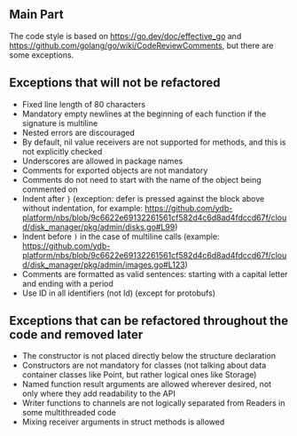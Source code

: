 ## Main Part

The code style is based on https://go.dev/doc/effective_go and https://github.com/golang/go/wiki/CodeReviewComments, but there are some exceptions.

## Exceptions that will not be refactored

- Fixed line length of 80 characters
- Mandatory empty newlines at the beginning of each function if the signature is multiline
- Nested errors are discouraged
- By default, nil value receivers are not supported for methods, and this is not explicitly checked
- Underscores are allowed in package names
- Comments for exported objects are not mandatory
- Comments do not need to start with the name of the object being commented on
- Indent after `}` (exception: defer is pressed against the block above without indentation, for example: https://github.com/ydb-platform/nbs/blob/9c6622e69132261561cf582d4c6d8ad4fdccd67f/cloud/disk_manager/pkg/admin/disks.go#L99)
- Indent before `)` in the case of multiline calls (example: https://github.com/ydb-platform/nbs/blob/9c6622e69132261561cf582d4c6d8ad4fdccd67f/cloud/disk_manager/pkg/admin/images.go#L123)
- Comments are formatted as valid sentences: starting with a capital letter and ending with a period
- Use ID in all identifiers (not Id) (except for protobufs)

## Exceptions that can be refactored throughout the code and removed later

- The constructor is not placed directly below the structure declaration
- Constructors are not mandatory for classes (not talking about data container classes like Point, but rather logical ones like Storage)
- Named function result arguments are allowed wherever desired, not only where they add readability to the API
- Writer functions to channels are not logically separated from Readers in some multithreaded code
- Mixing receiver arguments in struct methods is allowed
